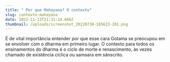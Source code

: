 ```yaml
---
title: " Por que Mahayana? O contexto"
slug: contexto-mahayana
date: 2022-11-12T21:31:14.666Z
thumbnail: /uploads/screenshot_20220730-185623-201.png
---
```

É de vital importância entender por que esse cara Gotama se preocupou em se envolver com o dharma em primeiro lugar. O contexto para todos os ensinamentos do dharma é o ciclo de morte e renascimento, às vezes chamado de existência cíclica ou samsara em sânscrito.